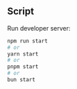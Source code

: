 ## Script

Run developer server:

```bash
npm run start
# or
yarn start
# or
pnpm start
# or
bun start
```